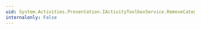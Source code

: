 ```yaml
---
uid: System.Activities.Presentation.IActivityToolboxService.RemoveCategory(System.String)
internalonly: False
---
```

